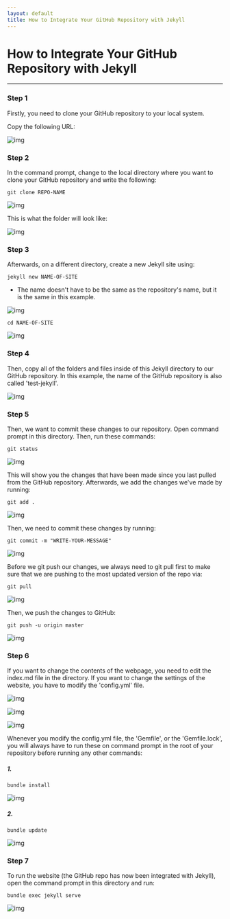 ```yaml
---
layout: default
title: How to Integrate Your GitHub Repository with Jekyll
---
```


# How to Integrate Your GitHub Repository with Jekyll
----
### Step 1
Firstly, you need to clone your GitHub repository to your local system.

Copy the following URL:

![img](https://raw.githubusercontent.com/UI-FASILKOM-OS/extra182/master/SandBox/nardienapratama/img/gitcommand-1.JPG)


### Step 2
In the command prompt, change to the local directory where you want to clone your GitHub repository and write the following:

```
git clone REPO-NAME
```

![img](https://raw.githubusercontent.com/UI-FASILKOM-OS/extra182/master/SandBox/nardienapratama/img/gitcommand-2.JPG)

This is what the folder will look like:

![img](https://raw.githubusercontent.com/UI-FASILKOM-OS/extra182/master/SandBox/nardienapratama/img/gitcommand-3.JPG)

### Step 3
Afterwards, on a different directory, create a new Jekyll site using:

```
jekyll new NAME-OF-SITE
```

* The name doesn't have to be the same as the repository's name, but it is the same in this example.

![img](https://raw.githubusercontent.com/UI-FASILKOM-OS/extra182/master/SandBox/nardienapratama/img/ruby-jekyll-16a.jpg)

```
cd NAME-OF-SITE
```
![img](https://raw.githubusercontent.com/UI-FASILKOM-OS/extra182/master/SandBox/nardienapratama/img/ruby-jekyll-17.jpg)

### Step 4
Then, copy all of the folders and files inside of this Jekyll directory to our GitHub repository. In this example, the name of the GitHub repository is also called 'test-jekyll'.

![img](https://raw.githubusercontent.com/UI-FASILKOM-OS/extra182/master/SandBox/nardienapratama/img/gitcommand-4.JPG)


### Step 5
Then, we want to commit these changes to our repository. Open command prompt in this directory. Then, run these commands:

```
git status
```

![img](https://raw.githubusercontent.com/UI-FASILKOM-OS/extra182/master/SandBox/nardienapratama/img/gitcommand-5.JPG)

This will show you the changes that have been made since you last pulled from the GitHub repository. Afterwards, we add the changes we've made by running:
```
git add .
```
![img](https://raw.githubusercontent.com/UI-FASILKOM-OS/extra182/master/SandBox/nardienapratama/img/gitcommand-6.JPG)


Then, we need to commit these changes by running:
```
git commit -m "WRITE-YOUR-MESSAGE"
```
![img](https://raw.githubusercontent.com/UI-FASILKOM-OS/extra182/master/SandBox/nardienapratama/img/gitcommand-7.JPG)


Before we git push our changes, we always need to git pull first to make sure that we are pushing to the most updated version of the repo via:
```
git pull
```
![img](https://raw.githubusercontent.com/UI-FASILKOM-OS/extra182/master/SandBox/nardienapratama/img/gitcommand-8.JPG)

Then, we push the changes to GitHub:
```
git push -u origin master
```
![img](https://raw.githubusercontent.com/UI-FASILKOM-OS/extra182/master/SandBox/nardienapratama/img/gitcommand-9.JPG)


### Step 6
If you want to change the contents of the webpage, you need to edit the index.md file in the directory. If you want to change the settings of the website, you have to modify the 'config.yml' file.

![img](https://raw.githubusercontent.com/UI-FASILKOM-OS/extra182/master/SandBox/nardienapratama/img/gitcommand-10.JPG)

![img](https://raw.githubusercontent.com/UI-FASILKOM-OS/extra182/master/SandBox/nardienapratama/img/exampleofindexmd.JPG)

![img](https://raw.githubusercontent.com/UI-FASILKOM-OS/extra182/master/SandBox/nardienapratama/img/exampleofconfig.JPG)


Whenever you modify the config.yml file, the 'Gemfile', or the 'Gemfile.lock', you will always have to run these on command prompt in the root of your repository before running any other commands:

##### 1.
```
bundle install
```
![img](https://raw.githubusercontent.com/UI-FASILKOM-OS/extra182/master/SandBox/nardienapratama/img/bundleinstall-1.JPG)

##### 2.
```
bundle update
```
![img](https://raw.githubusercontent.com/UI-FASILKOM-OS/extra182/master/SandBox/nardienapratama/img/bundleupdate.JPG)


### Step 7
To run the website (the GitHub repo has now been integrated with Jekyll), open the command prompt in this directory and run:
```
bundle exec jekyll serve
```
![img](https://raw.githubusercontent.com/UI-FASILKOM-OS/extra182/master/SandBox/nardienapratama/img/bundleexecjekyllserve-2.JPG)
